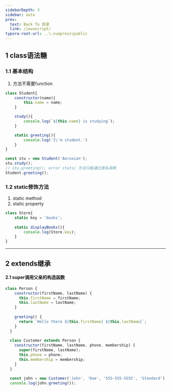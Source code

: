 ```yaml
---
sidebarDepth: 3
sidebar: auto
prev:
  text: Back To 目录
  link: /javascript/
typora-root-url: ..\.vuepress\public
---
```


## 1 class语法糖

### 1.1 基本结构

1. 方法不需要function

```js
class Student{
    constructor(name){
        this.name = name;
    }

    study(){
        console.log(`${this.name} is studying`);
    }

    static greeting(){
        console.log('I\'m student.')
    }
}

const stu = new Student('Aeroxian');
stu.study();
// stu.greeting(); error static 方法只能通过类名调用
Student.greeting();
```

### 1.2  static修饰方法

1. static method
2. static property

```js
class Store{
	static key = 'books';
	
	static displayBooks(){
		console.log(Store.key);
	}
}
```



-------------



## 2  extends继承

#### 2.1 super调用父亲的构造函数

```js
class Person {
    constructor(firstName, lastName) {
      this.firstName = firstName;
      this.lastName = lastName;
    }
  
    greeting() {
      return `Hello there ${this.firstName} ${this.lastName}`;
    }
  }
  
  class Customer extends Person {
    constructor(firstName, lastName, phone, membership) {
      super(firstName, lastName);
      this.phone = phone;
      this.membership = membership;
    }
  }
  
  const john = new Customer('John', 'Doe', '555-555-5555', 'Standard');
  console.log(john.greeting());
```

